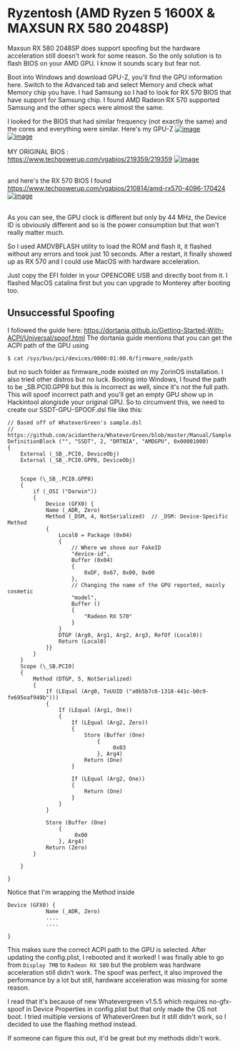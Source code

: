 # Ryzentosh (AMD Ryzen 5 1600X & MAXSUN RX 580 2048SP)

Maxsun RX 580 2048SP does support spoofing but the hardware acceleration still doesn't work for some reason.
So the only solution is to flash BIOS on your AMD GPU. I know it sounds scary but fear not.

Boot into Windows and download GPU-Z, you'll find the GPU information here. Switch to the Advanced tab and select Memory and check what Memory chip you have.
I had Samsung so I had to look for RX 570 BIOS that have support for Samsung chip.
I found AMD Radeon RX 570 supported Samsung and the other specs were almost the same.

I looked for the BIOS that had similar frequency (not exactly the same) and the cores and everything were similar.
Here's my GPU-Z
<a href="https://imgbb.com/"><img src="https://i.ibb.co/K7Pk0Z9/image.png" alt="image" border="0"></a><br />
<a href="https://ibb.co/1mknFGh"><img src="https://i.ibb.co/G5qJzQB/image.png" alt="image" border="0"></a><br /><br />
MY ORIGINAL BIOS : https://www.techpowerup.com/vgabios/219359/219359
<a href="https://ibb.co/yBQgKWk"><img src="https://i.ibb.co/G35CGcM/image.png" alt="image" border="0"></a><br /><br />

and here's the RX 570 BIOS I found
https://www.techpowerup.com/vgabios/210814/amd-rx570-4096-170424
<a href="https://ibb.co/sVRBdRG"><img src="https://i.ibb.co/RDb5kbm/image.png" alt="image" border="0"></a><br /><br />

As you can see, the GPU clock is different but only by 44 MHz, the Device ID is obviously different and so is the power consumption but that won't really matter much.

So I used AMDVBFLASH utility to load the ROM and flash it, it flashed without any errors and took just 10 seconds. After a restart, it finally showed up as RX 570 and I could use MacOS with hardware acceleration.

Just copy the EFI folder in your OPENCORE USB and directly boot from it. I flashed MacOS catalina first but you can upgrade to Monterey after booting too.

## Unsuccessful Spoofing

I followed the guide here: https://dortania.github.io/Getting-Started-With-ACPI/Universal/spoof.html
The dortania guide mentions that you can get the ACPI path of the GPU using
```
$ cat /sys/bus/pci/devices/0000:01:00.0/firmware_node/path
```
but no such folder as firmware_node existed on my ZorinOS installation. I also tried other distros but no luck.
Booting into Windows, I found the path to be _SB.PCI0.GPP8 but this is incorrect as well, since it's not the full path. This will spoof incorrect path and you'll get an empty GPU show up in Hackintool alongisde your original GPU.
So to circumvent this, we need to create our SSDT-GPU-SPOOF.dsl file like this:

```
// Based off of WhateverGreen's sample.dsl
// https://github.com/acidanthera/WhateverGreen/blob/master/Manual/Sample.dsl
DefinitionBlock ("", "SSDT", 2, "DRTNIA", "AMDGPU", 0x00001000)
{
    External (_SB_.PCI0, DeviceObj)
    External (_SB_.PCI0.GPP8, DeviceObj)


    Scope (\_SB_.PCI0.GPP8)
    {
        if (_OSI ("Darwin"))
        {
            Device (GFX0) {
            Name (_ADR, Zero)
            Method (_DSM, 4, NotSerialized)  // _DSM: Device-Specific Method
            {
                Local0 = Package (0x04)
                {
                    // Where we shove our FakeID
                    "device-id",
                    Buffer (0x04)
                    {
                        0xDF, 0x67, 0x00, 0x00
                    },
                    // Changing the name of the GPU reported, mainly cosmetic
                    "model",
                    Buffer ()
                    {
                        "Radeon RX 570"
                    }
                }
                DTGP (Arg0, Arg1, Arg2, Arg3, RefOf (Local0))
                Return (Local0)
            }}
        }
    }
    Scope (\_SB.PCI0)
    {                   
        Method (DTGP, 5, NotSerialized)
        {
            If (LEqual (Arg0, ToUUID ("a0b5b7c6-1318-441c-b0c9-fe695eaf949b")))
            {
                If (LEqual (Arg1, One))
                {
                    If (LEqual (Arg2, Zero))
                    {
                        Store (Buffer (One)
                            {
                                 0x03
                            }, Arg4)
                        Return (One)
                    }

                    If (LEqual (Arg2, One))
                    {
                        Return (One)
                    }
                }
            }

            Store (Buffer (One)
                {
                     0x00
                }, Arg4)
            Return (Zero)
        }
      
    }

}
```
Notice that I'm wrapping the Method inside 

```
Device (GFX0) {
            Name (_ADR, Zero)
            ....
            ....
            
}
```
This makes sure the correct ACPI path to the GPU is selected. After updating the config.plist, I rebooted and it worked!
I was finally able to go from `Display 7MB` to `Radeon RX 580` but the problem was hardware acceleration still didn't work.
The spoof was perfect, it also improved the performance by a lot but still, hardware acceleration was missing for some reason.

I read that it's because of new Whatevergreen v1.5.5 which requires no-gfx-spoof in Device Properties in config.plist but that only made the OS not boot.
I tried multiple versions of WhateverGreen but it still didn't work, so I decided to use the flashing method instead.

If someone can figure this out, it'd be great but my methods didn't work.
